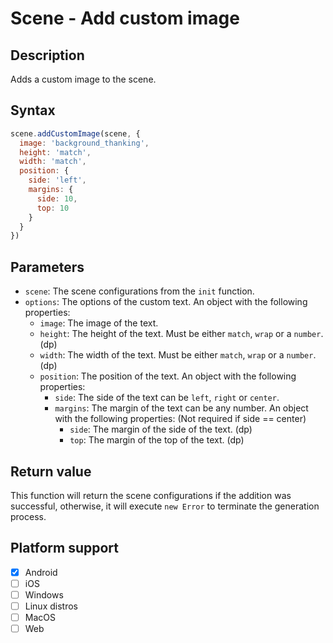 # Scene - Add custom image

## Description

Adds a custom image to the scene.

## Syntax

```js
scene.addCustomImage(scene, {
  image: 'background_thanking',
  height: 'match',
  width: 'match',
  position: {
    side: 'left',
    margins: {
      side: 10,
      top: 10
    }
  }
})
```

## Parameters

- `scene`: The scene configurations from the `init` function.
- `options`: The options of the custom text. An object with the following properties:
  - `image`: The image of the text.
  - `height`: The height of the text. Must be either `match`, `wrap` or a `number`. (dp)
  - `width`: The width of the text. Must be either `match`, `wrap` or a `number`. (dp)
  - `position`: The position of the text. An object with the following properties:
    - `side`: The side of the text can be `left`, `right` or `center`.
    - `margins`: The margin of the text can be any number. An object with the following properties:  (Not required if side == center)
      - `side`: The margin of the side of the text. (dp)
      - `top`: The margin of the top of the text. (dp)


## Return value

This function will return the scene configurations if the addition was successful, otherwise, it will execute `new Error` to terminate the generation process.

## Platform support

- [x] Android
- [ ] iOS
- [ ] Windows
- [ ] Linux distros
- [ ] MacOS
- [ ] Web

